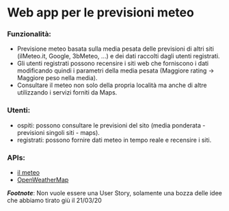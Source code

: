# Web app per le previsioni meteo

### Funzionalità:
- Previsione meteo basata sulla media pesata delle previsioni di altri siti (ilMeteo.it, Google, 3bMeteo, ...) e dei dati raccolti dagli utenti registrati.
- Gli utenti registrati possono recensire i siti web che forniscono i dati modificando quindi i parametri della media pesata (Maggiore rating -> Maggiore peso nella media).
- Consultare il meteo non solo della propria località ma anche di altre utilizzando i servizi forniti da Maps.

### Utenti:
- ospiti: possono consultare le previsioni del sito (media ponderata - previsioni singoli siti - maps).
- registrati: possono fornire dati meteo in tempo reale e recensire i siti.

### APIs:
- [il meteo](https://www.ilmeteo.it/portale/dati-meteo-xml)
- [OpenWeatherMap](https://openweathermap.org/api)

**_Footnote_**: Non vuole essere una User Story, solamente una bozza delle idee che abbiamo tirato giù il 21/03/20
